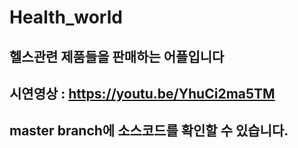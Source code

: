 # Health_world

## 헬스관련 제품들을 판매하는 어플입니다
## 시연영상 :  https://youtu.be/YhuCi2ma5TM
## master branch에 소스코드를 확인할 수 있습니다.
